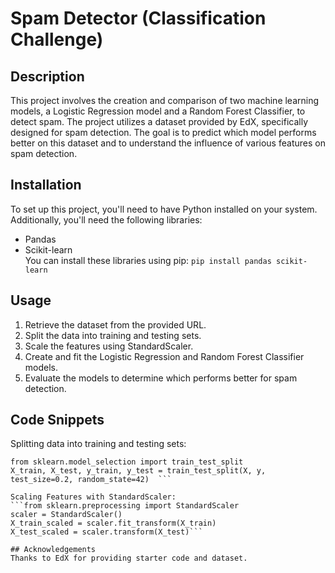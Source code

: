 # Spam Detector (Classification Challenge)

## Description  
This project involves the creation and comparison of two machine learning models, a Logistic Regression model and a Random Forest Classifier, to detect spam. The project utilizes a dataset provided by EdX, specifically designed for spam detection. The goal is to predict which model performs better on this dataset and to understand the influence of various features on spam detection.  

## Installation
To set up this project, you'll need to have Python installed on your system. Additionally, you'll need the following libraries:  

- Pandas
- Scikit-learn  
You can install these libraries using pip:
`pip install pandas scikit-learn`

## Usage
1. Retrieve the dataset from the provided URL.
2. Split the data into training and testing sets.
3. Scale the features using StandardScaler.
4. Create and fit the Logistic Regression and Random Forest Classifier models.
5. Evaluate the models to determine which performs better for spam detection.

## Code Snippets

Splitting data into training and testing sets:  
```# Assume X and y are already defined  
from sklearn.model_selection import train_test_split  
X_train, X_test, y_train, y_test = train_test_split(X, y, test_size=0.2, random_state=42)  ```

Scaling Features with StandardScaler:  
```from sklearn.preprocessing import StandardScaler  
scaler = StandardScaler()  
X_train_scaled = scaler.fit_transform(X_train)  
X_test_scaled = scaler.transform(X_test)```

## Acknowledgements
Thanks to EdX for providing starter code and dataset.

